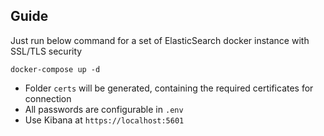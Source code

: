 ## Guide

Just run below command for a set of ElasticSearch docker instance with SSL/TLS security
```
docker-compose up -d
```

- Folder `certs` will be generated, containing the required certificates for connection
- All passwords are configurable in `.env`
- Use Kibana at `https://localhost:5601`